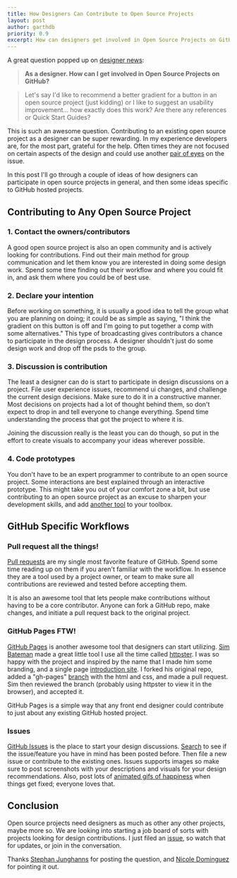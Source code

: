 ```yaml
---
title: How Designers Can Contribute to Open Source Projects
layout: post
author: garthdb
priority: 0.9
excerpt: How can designers get involved in Open Source Projects on GitHub?
---
```


A great question popped up on [designer news](https://news.layervault.com/stories/7779-ask-dn-as-a-designer-how-can-i-get-involved-in-open-source-projects-on-github):

> **As a designer. How can I get involved in Open Source Projects on GitHub?**

> Let's say I'd like to recommend a better gradient for a button in an open source project (just kidding) or I like to suggest an usability improvement... how exactly does this work? Are there any references or Quick Start Guides?

This is such an awesome question. Contributing to an existing open source project as a designer can be super rewarding. In my experience developers are, for the most part, grateful for the help. Often times they are not focused on certain aspects of the design and could use another [pair of eyes](http://en.wikipedia.org/wiki/Linus's_Law) on the issue.

In this post I'll go through a couple of ideas of how designers can participate in open source projects in general, and then some ideas specific to GitHub hosted projects.

## Contributing to Any Open Source Project

### 1. Contact the owners/contributors

A good open source project is also an open community and is actively looking for contributions. Find out their main method for group communication and let them know you are interested in doing some design work. Spend some time finding out their workflow and where you could fit in, and ask them where you could be of best use.

### 2. Declare your intention

Before working on something, it is usually a good idea to tell the group what you are planning on doing; it could be as simple as saying, "I think the gradient on this button is off and I'm going to put together a comp with some alternatives." This type of broadcasting gives contributors a chance to participate in the design process. A designer shouldn't just do some design work and drop off the psds to the group.

### 3. Discussion is contribution

The least a designer can do is start to participate in design discussions on a project.  File user experience issues, recommend ui changes, and challenge the current design decisions. Make sure to do it in a constructive manner. Most decisions on projects had a lot of thought behind them, so don't expect to drop in and tell everyone to change everything. Spend time understanding the process that got the project to where it is.

Joining the discussion really is the least you can do though, so put in the effort to create visuals to accompany your ideas wherever possible.

### 4. Code prototypes

You don't have to be an expert programmer to contribute to an open source project.  Some interactions are best explained through an interactive prototype.  This might take you out of your comfort zone a bit, but use contributing to an open source project as an excuse to sharpen your development skills, and add [another tool](http://medialoot.com/blog/why-ui-designers-should-learn-to-code/) to your toolbox.

## GitHub Specific Workflows

### Pull request all the things!

[Pull requests](https://help.github.com/articles/using-pull-requests) are my single most favorite feature of GitHub. Spend some time reading up on them if you aren't familiar with the workflow.  In essence they are a tool used by a project owner, or team to make sure all contributions are reviewed and tested before accepting them.

It is also an awesome tool that lets people make contributions without having to be a core contributor.  Anyone can fork a GitHub repo, make changes, and initiate a pull request back to the original project.

### GitHub Pages FTW!

[GitHub Pages](http://pages.github.com/) is another awesome tool that designers can start utilizing. [Sim Bateman](https://twitter.com/simBateman) made a great little tool I use all the time called [httpster](https://github.com/SimbCo/httpster). I was so happy with the project and inspired by the name that I made him some branding, and a single page [introduction site](http://simbco.github.io/httpster/). I forked his original repo, added a "gh-pages" [branch](https://help.github.com/articles/branching-out) with the html and css, and made a pull request. Sim then reviewed the branch (probably using httpster to view it in the browser), and accepted it.

GitHub Pages is a simple way that any front end designer could contribute to just about any existing GitHub hosted project.

### Issues

[GitHub Issues](https://github.com/blog/831-issues-2-0-the-next-generation) is the place to start your design discussions.  [Search](/img/animated_issue_search.gif) to see if the issue/feature you have in mind has been posted before. Then file a new issue or contribute to the existing ones.  Issues supports images so make sure to post screenshots with your descriptions and visuals for your design recommendations.  Also, post lots of [animated gifs of happiness](https://github.com/topcoat/topcoat/issues/375) when things get fixed; everyone loves that.

## Conclusion

Open source projects need designers as much as other any other projects, maybe more so.  We are looking into starting a job board of sorts with projects looking for design contributions.  I just filed an [issue](https://github.com/opensourcedesignis/opensourcedesignis.github.io/issues/10), so watch that for updates, or join in the conversation.

Thanks [Stephan Junghanns](https://news.layervault.com/u/801/stephan-junghanns) for posting the question, and [Nicole Dominguez](https://twitter.com/sodevious) for pointing it out.






